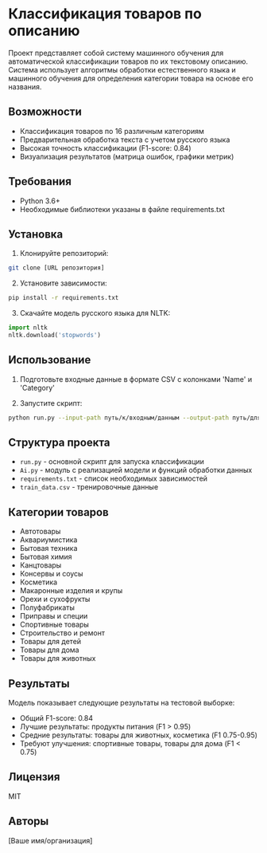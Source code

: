 # Классификация товаров по описанию

Проект представляет собой систему машинного обучения для автоматической классификации товаров по их текстовому описанию. Система использует алгоритмы обработки естественного языка и машинного обучения для определения категории товара на основе его названия.

## Возможности

- Классификация товаров по 16 различным категориям
- Предварительная обработка текста с учетом русского языка
- Высокая точность классификации (F1-score: 0.84)
- Визуализация результатов (матрица ошибок, графики метрик)

## Требования

- Python 3.6+
- Необходимые библиотеки указаны в файле requirements.txt

## Установка

1. Клонируйте репозиторий:
```bash
git clone [URL репозитория]
```

2. Установите зависимости:
```bash
pip install -r requirements.txt
```

3. Скачайте модель русского языка для NLTK:
```python
import nltk
nltk.download('stopwords')
```

## Использование

1. Подготовьте входные данные в формате CSV с колонками 'Name' и 'Category'

2. Запустите скрипт:
```bash
python run.py --input-path путь/к/входным/данным --output-path путь/для/результатов
```

## Структура проекта

- `run.py` - основной скрипт для запуска классификации
- `Ai.py` - модуль с реализацией модели и функций обработки данных
- `requirements.txt` - список необходимых зависимостей
- `train_data.csv` - тренировочные данные

## Категории товаров

- Автотовары
- Аквариумистика
- Бытовая техника
- Бытовая химия
- Канцтовары
- Консервы и соусы
- Косметика
- Макаронные изделия и крупы
- Орехи и сухофрукты
- Полуфабрикаты
- Приправы и специи
- Спортивные товары
- Строительство и ремонт
- Товары для детей
- Товары для дома
- Товары для животных

## Результаты

Модель показывает следующие результаты на тестовой выборке:
- Общий F1-score: 0.84
- Лучшие результаты: продукты питания (F1 > 0.95)
- Средние результаты: товары для животных, косметика (F1 0.75-0.95)
- Требуют улучшения: спортивные товары, товары для дома (F1 < 0.75)

## Лицензия

MIT

## Авторы

[Ваше имя/организация] 